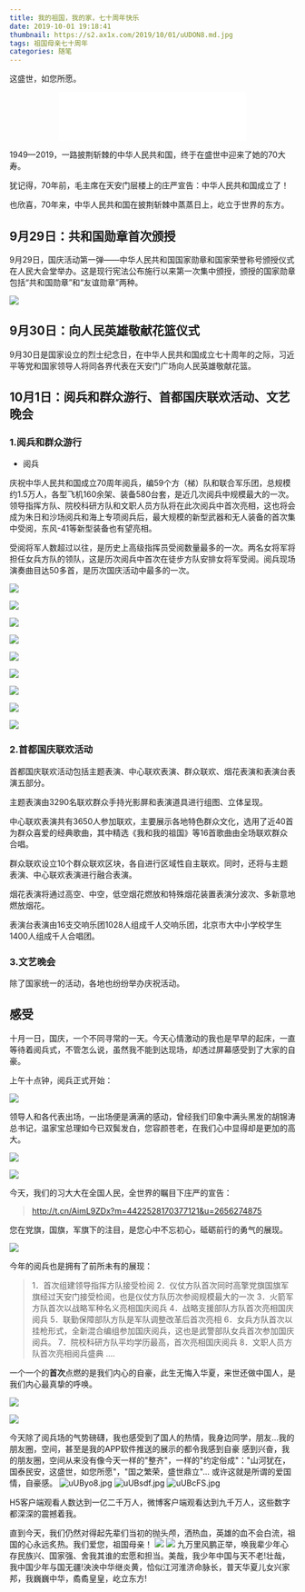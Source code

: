```yaml
---
title: 我的祖国，我的家，七十周年快乐
date: 2019-10-01 19:18:41
thumbnail: https://s2.ax1x.com/2019/10/01/uUDON8.md.jpg
tags: 祖国母亲七十周年
categories: 随笔
---
```

这盛世，如您所愿。

<center>
<iframe frameborder="no" border="0" marginwidth="0" marginheight="0" width=330 height=86 src="//music.163.com/outchain/player?type=2&id=1388976261&auto=0&height=66"></iframe>
</center>

<!--more-->
1949—2019，一路披荆斩棘的中华人民共和国，终于在盛世中迎来了她的70大寿。

犹记得，70年前，毛主席在天安门层楼上的庄严宣告：中华人民共和国成立了！

也欣喜，70年来，中华人民共和国在披荆斩棘中蒸蒸日上，屹立于世界的东方。

## 9月29日：共和国勋章首次颁授

9月29日，国庆活动第一弹——中华人民共和国国家勋章和国家荣誉称号颁授仪式在人民大会堂举办。这是现行宪法公布施行以来第一次集中颁授，颁授的国家勋章包括“共和国勋章”和“友谊勋章”两种。

<a href="https://sm.ms/image/K63SRFbpkgtNEsO" target="_blank"><img src="https://i.loli.net/2019/10/01/K63SRFbpkgtNEsO.png" ></a>

## 9月30日：向人民英雄敬献花篮仪式

9月30日是国家设立的烈士纪念日，在中华人民共和国成立七十周年的之际，习近平等党和国家领导人将同各界代表在天安门广场向人民英雄敬献花篮。

## 10月1日：阅兵和群众游行、首都国庆联欢活动、文艺晚会

### 1.阅兵和群众游行

- 阅兵

庆祝中华人民共和国成立70周年阅兵，编59个方（梯）队和联合军乐团，总规模约1.5万人，各型飞机160余架、装备580台套，是近几次阅兵中规模最大的一次。领导指挥方队、院校科研方队和文职人员方队将在此次阅兵中首次亮相，这也将会成为朱日和沙场阅兵和海上专项阅兵后，最大规模的新型武器和无人装备的首次集中受阅，东风-41等新型装备也有望亮相。

受阅将军人数超过以往，是历史上高级指挥员受阅数量最多的一次。两名女将军将担任女兵方队的领队，这是历次阅兵中首次在徒步方队安排女将军受阅。阅兵现场演奏曲目达50多首，是历次国庆活动中最多的一次。

<a href="https://sm.ms/image/xSBlHEmnTVa5wcd" target="_blank"><img src="https://i.loli.net/2019/10/01/xSBlHEmnTVa5wcd.jpg" ></a>

<a href="https://sm.ms/image/71yd2JrFsuDWivl" target="_blank"><img src="https://i.loli.net/2019/10/01/71yd2JrFsuDWivl.jpg" ></a>

<a href="https://sm.ms/image/Jgkir7VnN8FY4pe" target="_blank"><img src="https://i.loli.net/2019/10/01/Jgkir7VnN8FY4pe.jpg" ></a>

<a href="https://sm.ms/image/cCb8YJ9Z541DGUn" target="_blank"><img src="https://i.loli.net/2019/10/01/cCb8YJ9Z541DGUn.jpg" ></a>

<a href="https://sm.ms/image/s6yLOFXGZVC4dPT" target="_blank"><img src="https://i.loli.net/2019/10/01/s6yLOFXGZVC4dPT.jpg" ></a>

<a href="https://sm.ms/image/2p4QCNdZW7Xnvyu" target="_blank"><img src="https://i.loli.net/2019/10/01/2p4QCNdZW7Xnvyu.jpg" ></a>

<a href="https://sm.ms/image/s6yLOFXGZVC4dPT" target="_blank"><img src="https://i.loli.net/2019/10/01/s6yLOFXGZVC4dPT.jpg" ></a>

<a href="https://sm.ms/image/tyoxPurk6CqHKds" target="_blank"><img src="https://i.loli.net/2019/10/01/tyoxPurk6CqHKds.jpg" ></a>

<a href="https://sm.ms/image/XnVfQKWmF2LAgJ6" target="_blank"><img src="https://i.loli.net/2019/10/01/XnVfQKWmF2LAgJ6.jpg" ></a>

### 2.首都国庆联欢活动

首都国庆联欢活动包括主题表演、中心联欢表演、群众联欢、烟花表演和表演台表演五部分。

主题表演由3290名联欢群众手持光影屏和表演道具进行组图、立体呈现。

中心联欢表演共有3650人参加联欢，主要展示各地特色群众文化，选用了近40首为群众喜爱的经典歌曲，其中精选《我和我的祖国》等16首歌曲由全场联欢群众合唱。

群众联欢设立10个群众联欢区块，各自进行区域性自主联欢。同时，还将与主题表演、中心联欢表演进行融合表演。

烟花表演将通过高空、中空，低空烟花燃放和特殊烟花装置表演分波次、多新意地燃放烟花。

表演台表演由16支交响乐团1028人组成千人交响乐团，北京市大中小学校学生1400人组成千人合唱团。


### 3.文艺晚会

除了国家统一的活动，各地也纷纷举办庆祝活动。


## 感受

十月一日，国庆，一个不同寻常的一天。今天心情激动的我也是早早的起床，一直等待着阅兵式，不管怎么说，虽然我不能到达现场，却透过屏幕感受到了大家的自豪。

上午十点钟，阅兵正式开始：

<a href="https://sm.ms/image/MVK26HfT8IjswLQ" target="_blank"><img src="https://i.loli.net/2019/10/01/MVK26HfT8IjswLQ.jpg" ></a>

领导人和各代表出场，一出场便是满满的感动，曾经我们印象中满头黑发的胡锦涛总书记，温家宝总理如今已双鬓发白，您容颜苍老，在我们心中显得却是更加的高大。


<a href="https://sm.ms/image/nqVYim5rftudMWS" target="_blank"><img src="https://i.loli.net/2019/10/01/nqVYim5rftudMWS.jpg" ></a>

<a href="https://sm.ms/image/atTdr43OQ2oApMD" target="_blank"><img src="https://i.loli.net/2019/10/01/atTdr43OQ2oApMD.jpg" ></a>

今天，我们的习大大在全国人民，全世界的瞩目下庄严的宣告：

> http://t.cn/AimL9ZDx?m=4422528170377121&u=2656274875

您在党旗，国旗，军旗下的注目，是您心中不忘初心，砥砺前行的勇气的展现。

<a href="https://sm.ms/image/cCb8YJ9Z541DGUn" target="_blank"><img src="https://i.loli.net/2019/10/01/cCb8YJ9Z541DGUn.jpg" ></a>

今年的阅兵也是拥有了前所未有的展现：

> 1．首次组建领导指挥方队接受检阅
2．仪仗方队首次同时高擎党旗国旗军旗经过天安门接受检阅，也是仪仗方队历次参阅规模最大的一次
3．火箭军方队首次以战略军种名义亮相国庆阅兵
4．战略支援部队方队首次亮相国庆阅兵
5．联勤保障部队方队是军队调整改革后首次亮相
6．女兵方队首次以挂枪形式，全新混合编组参加国庆阅兵，这也是武警部队女兵首次参加国庆阅兵。
7．院校科研方队平均学历最高，首次亮相国庆阅兵
8．文职人员方队首次亮相阅兵盛典
....

一个一个的**首次**点燃的是我们内心的自豪，此生无悔入华夏，来世还做中国人，是我们内心最真挚的呼唤。

<a href="https://sm.ms/image/K1hzURmNuJt4oad" target="_blank"><img src="https://i.loli.net/2019/10/01/K1hzURmNuJt4oad.jpg" ></a>

<a href="https://sm.ms/image/sqyUfZaSkngGoIB" target="_blank"><img src="https://i.loli.net/2019/10/01/sqyUfZaSkngGoIB.jpg" ></a>

今天除了阅兵场的气势磅礴，我也感受到了国人的热情，我身边同学，朋友...我的朋友圈，空间，甚至是我的APP软件推送的展示的都令我感到自豪
感到兴奋，我的朋友圈，空间从来没有像今天一样的"整齐"，一样的"约定俗成"："山河犹在，国泰民安，这盛世，如您所愿"，"国之繁荣，盛世鼎立"...
或许这就是所谓的爱国情，自豪感。
<img src="https://s2.ax1x.com/2019/10/01/uUByo8.jpg" alt="uUByo8.jpg" border="0">
<img src="https://s2.ax1x.com/2019/10/01/uUBsdf.jpg" alt="uUBsdf.jpg" border="0">
<img src="https://s2.ax1x.com/2019/10/01/uUBcFS.jpg" alt="uUBcFS.jpg" border="0">

H5客户端观看人数达到一亿二千万人，微博客户端观看达到九千万人，这些数字都深深的震撼着我。

直到今天，我们仍然对得起先辈们当初的抛头颅，洒热血，英雄的血不会白流，祖国的心永远炙热。我们爱您，祖国母亲！
<a href="https://sm.ms/image/XZuSn3YAMmQKw5e" target="_blank"><img src="https://i.loli.net/2019/10/01/XZuSn3YAMmQKw5e.jpg" ></a>
<a href="https://sm.ms/image/QwyAqYigrc4hJxC" target="_blank"><img src="https://i.loli.net/2019/10/01/QwyAqYigrc4hJxC.jpg" ></a>
九万里风鹏正举，唤我辈少年心存民族兴、国家强、舍我其谁的宏愿和担当。美哉，我少年中国与天不老!壮哉，我中国少年与国无疆!泱泱中华继炎黄，恰似江河淮济命脉长，普天华夏儿女兴家邦，我巍巍中华，矞矞皇皇，屹立东方!



